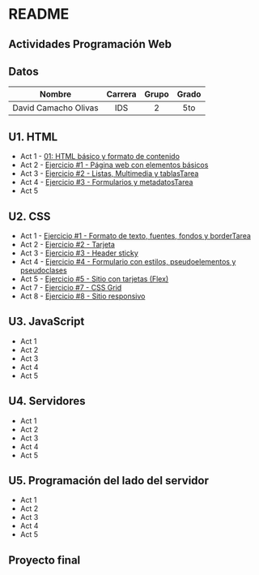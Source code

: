 ﻿# README

## Actividades Programación Web

## Datos
| Nombre              | Carrera | Grupo | Grado |
| --------------------|:-------:|:-----:|:-----:|
| David Camacho Olivas|   IDS   |   2   |  5to  |

## U1. HTML
* Act 1 - [01: HTML básico y formato de contenido](/HTML/index.html)
* Act 2 - [Ejercicio #1 - Página web con elementos básicos](/Ejercicio1/index.html)
* Act 3 - [Ejercicio #2 - Listas, Multimedia y tablasTarea](/Ejercicio1/index.html)
* Act 4 - [Ejercicio #3 - Formularios y metadatosTarea](/Ejercicio3/index.html/)
* Act 5
## U2. CSS
* Act 1 - [Ejercicio #1 - Formato de texto, fuentes, fondos y borderTarea](CSS/Ejercicio1-CSS/html/index.html)
* Act 2 - [Ejercicio #2 - Tarjeta](CSS/Ejercicio2-CSS/index.html)
* Act 3 - [Ejercicio #3 - Header sticky](CSS/Ejercicio3-CSS/html/index.html)
* Act 4 - [Ejercicio #4 - Formulario con estilos, pseudoelementos y pseudoclases](CSS/Ejercicio3-CSS/html/contact-us.html)
* Act 5 - [Ejercicio #5 - Sitio con tarjetas (Flex)](CSS/Ejercicio3-CSS/html/index.html)
* Act 7 - [Ejercicio #7 - CSS Grid](CSS/Ejercicio3-CSS/html/women-section.html)
* Act 8 - [Ejercicio #8 - Sitio responsivo](CSS/Ejercicio3-CSS/html/index.html)
## U3. JavaScript
* Act 1
* Act 2
* Act 3
* Act 4
* Act 5
## U4. Servidores
* Act 1
* Act 2
* Act 3
* Act 4
* Act 5
## U5. Programación del lado del servidor
* Act 1
* Act 2
* Act 3
* Act 4
* Act 5

## Proyecto final
